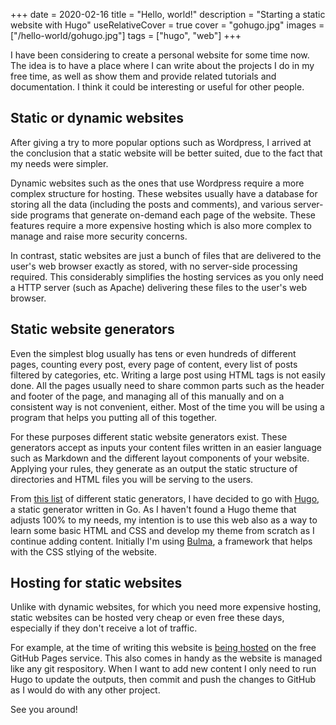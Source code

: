 +++
date = 2020-02-16
title = "Hello, world!"
description = "Starting a static website with Hugo"
useRelativeCover = true
cover = "gohugo.jpg"
images = ["/hello-world/gohugo.jpg"]
tags = ["hugo", "web"]
+++

I have been considering to create a personal website for some time now. The idea is to have a place where I can write about the projects I do in my free time, as well as show them and provide related tutorials and documentation. I think it could be interesting or useful for other people.

## Static or dynamic websites

After giving a try to more popular options such as Wordpress, I arrived at the conclusion that a static website will be better suited, due to the fact that my needs were simpler.

Dynamic websites such as the ones that use Wordpress require a more complex structure for hosting. These websites usually have a database for storing all the data (including the posts and comments), and various server-side programs that generate on-demand each page of the website. These features require a more expensive hosting which is also more complex to manage and raise more security concerns.

In contrast, static websites are just a bunch of files that are delivered to the user's web browser exactly as stored, with no server-side processing required. This considerably simplifies the hosting services as you only need a HTTP server (such as Apache) delivering these files to the user's web browser.

## Static website generators

Even the simplest blog usually has tens or even hundreds of different pages, counting every post, every page of content, every list of posts filtered by categories, etc. Writing a large post using HTML tags is not easily done. All the pages usually need to share common parts such as the header and footer of the page, and managing all of this manually and on a consistent way is not convenient, either. Most of the time you will be using a program that helps you putting all of this together.

For these purposes different static website generators exist. These generators accept as inputs your content files written in an easier language such as Markdown and the different layout components of your website. Applying your rules, they generate as an output the static structure of directories and HTML files you will be serving to the users.

From [this list](https://www.staticgen.com/) of different static generators, I have decided to go with [Hugo](https://gohugo.io/), a static generator written in Go. As I haven't found a Hugo theme that adjusts 100% to my needs, my intention is to use this web also as a way to learn some basic HTML and CSS and develop my theme from scratch as I continue adding content. Initially I'm using [Bulma](https://bulma.io/), a framework that helps with the CSS stlying of the website.

## Hosting for static websites

Unlike with dynamic websites, for which you need more expensive hosting, static websites can be hosted very cheap or even free these days, especially if they don't receive a lot of traffic.

For example, at the time of writing this website is [being hosted](https://github.com/AlfonsoJLuna/alfonsoluna.io) on the free GitHub Pages service. This also comes in handy as the website is managed like any git respository. When I want to add new content I only need to run Hugo to update the outputs, then commit and push the changes to GitHub as I would do with any other project.

See you around!
